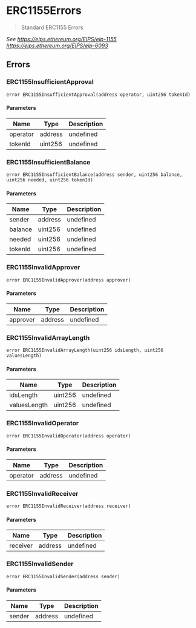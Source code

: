 # ERC1155Errors



> Standard ERC1155 Errors



*See https://eips.ethereum.org/EIPS/eip-1155  https://eips.ethereum.org/EIPS/eip-6093*



## Errors

### ERC1155InsufficientApproval

```solidity
error ERC1155InsufficientApproval(address operator, uint256 tokenId)
```





#### Parameters

| Name | Type | Description |
|---|---|---|
| operator | address | undefined |
| tokenId | uint256 | undefined |

### ERC1155InsufficientBalance

```solidity
error ERC1155InsufficientBalance(address sender, uint256 balance, uint256 needed, uint256 tokenId)
```





#### Parameters

| Name | Type | Description |
|---|---|---|
| sender | address | undefined |
| balance | uint256 | undefined |
| needed | uint256 | undefined |
| tokenId | uint256 | undefined |

### ERC1155InvalidApprover

```solidity
error ERC1155InvalidApprover(address approver)
```





#### Parameters

| Name | Type | Description |
|---|---|---|
| approver | address | undefined |

### ERC1155InvalidArrayLength

```solidity
error ERC1155InvalidArrayLength(uint256 idsLength, uint256 valuesLength)
```





#### Parameters

| Name | Type | Description |
|---|---|---|
| idsLength | uint256 | undefined |
| valuesLength | uint256 | undefined |

### ERC1155InvalidOperator

```solidity
error ERC1155InvalidOperator(address operator)
```





#### Parameters

| Name | Type | Description |
|---|---|---|
| operator | address | undefined |

### ERC1155InvalidReceiver

```solidity
error ERC1155InvalidReceiver(address receiver)
```





#### Parameters

| Name | Type | Description |
|---|---|---|
| receiver | address | undefined |

### ERC1155InvalidSender

```solidity
error ERC1155InvalidSender(address sender)
```





#### Parameters

| Name | Type | Description |
|---|---|---|
| sender | address | undefined |


